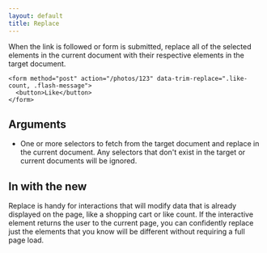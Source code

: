 ```yaml
---
layout: default
title: Replace
---
```


When the link is followed or form is submitted, replace all of the selected elements in the current document with their respective elements in the target document.

    <form method="post" action="/photos/123" data-trim-replace=".like-count, .flash-message">
      <button>Like</button>
    </form>

## Arguments

- One or more selectors to fetch from the target document and replace in the current document. Any selectors that don't exist in the target or current documents will be ignored.

## In with the new

Replace is handy for interactions that will modify data that is already displayed on the page, like a shopping cart or like count. If the interactive element returns the user to the current page, you can confidently replace just the elements that you know will be different without requiring a full page load.
